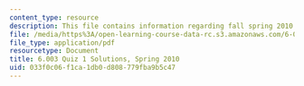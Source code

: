 ```yaml
---
content_type: resource
description: This file contains information regarding fall spring 2010 quiz 1 solutions.
file: /media/https%3A/open-learning-course-data-rc.s3.amazonaws.com/6-003-signals-and-systems-fall-2011/033f0c06f1ca1db0d808779fba9b5c47_MIT6_003F11_S10q1_sol.pdf
file_type: application/pdf
resourcetype: Document
title: 6.003 Quiz 1 Solutions, Spring 2010
uid: 033f0c06-f1ca-1db0-d808-779fba9b5c47
---
```

